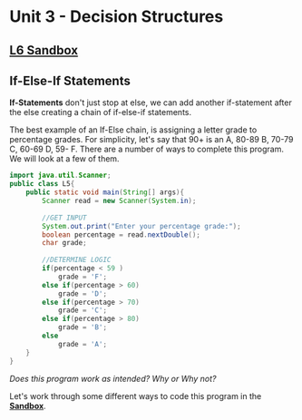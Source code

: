 # Unit 3 - Decision Structures

## [**L6 Sandbox**][sandbox]

## If-Else-If Statements

**If-Statements** don't just stop at else, we can add another if-statement after the else creating a chain of if-else-if statements. 

The best example of an If-Else chain, is assigning a letter grade to percentage grades. For simplicity, let's say that 90+ is an A, 80-89 B, 70-79 C, 60-69 D, 59- F. There are a number of ways to complete this program. We will look at a few of them. 

```java
import java.util.Scanner;
public class L5{
    public static void main(String[] args){
        Scanner read = new Scanner(System.in);
        
        //GET INPUT
        System.out.print("Enter your percentage grade:");
        boolean percentage = read.nextDouble();
        char grade; 
        
        //DETERMINE LOGIC
        if(percentage < 59 )
            grade = 'F';
        else if(percentage > 60)
            grade = 'D';
        else if(percentage > 70)
            grade = 'C';
        else if(percentage > 80)
            grade = 'B';
        else 
            grade = 'A';
    }
}
``` 

_Does this program work as intended? Why or Why not?_

Let's work through some different ways to code this program in the [**Sandbox**][sandbox].

[sandbox]:../L6.java